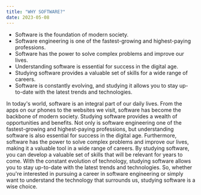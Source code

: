 ```yaml
---
title: "WHY SOFTWARE?"
date: 2023-05-08
---
```


* Software is the foundation of modern society.
* Software engineering is one of the fastest-growing and highest-paying professions.
* Software has the power to solve complex problems and improve our lives.
* Understanding software is essential for success in the digital age.
* Studying software provides a valuable set of skills for a wide range of careers.
* Software is constantly evolving, and studying it allows you to stay up-to-date with the latest trends and technologies.

In today's world, software is an integral part of our daily lives. From the apps on our phones to the websites we visit, software has become the backbone of modern society. Studying software provides a wealth of opportunities and benefits. Not only is software engineering one of the fastest-growing and highest-paying professions, but understanding software is also essential for success in the digital age. Furthermore, software has the power to solve complex problems and improve our lives, making it a valuable tool in a wide range of careers. By studying software, you can develop a valuable set of skills that will be relevant for years to come. With the constant evolution of technology, studying software allows you to stay up-to-date with the latest trends and technologies. So, whether you're interested in pursuing a career in software engineering or simply want to understand the technology that surrounds us, studying software is a wise choice.
